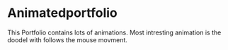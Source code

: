 # Animatedportfolio
This Portfolio contains lots of animations. 
Most intresting animation is the doodel with follows the mouse movment.
